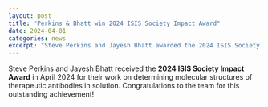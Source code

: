 ```yaml
---
layout: post
title: "Perkins & Bhatt win 2024 ISIS Society Impact Award"
date: 2024-04-01
categories: news
excerpt: "Steve Perkins and Jayesh Bhatt awarded the 2024 ISIS Society Impact Award for their work on therapeutic antibody structures."
---
```


Steve Perkins and Jayesh Bhatt received the **2024 ISIS Society Impact Award** in April 2024 for their work on determining molecular structures of therapeutic antibodies in solution. Congratulations to the team for this outstanding achievement!
